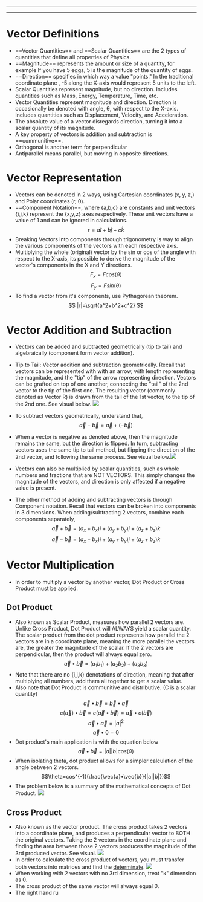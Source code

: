 __________________________________________________________

__________________________________________________________
# Vector Definitions
- ==Vector Quantities== and ==Scalar Quantities== are the 2 types of quantities that define all properties of Physics.
- ==Magnitude== represents the amount or size of a quantity, for example
  If you have 5 eggs, 5 is the magnitude of the quantity of eggs. 
- ==Direction== specifies in which way a value "points." In the traditional coordinate plane , -5 along the X-axis would represent 5 units to the left.
- Scalar Quantities represent magnitude, but no direction. Includes quantities such as Mass, Energy, Temperature, Time, etc.
- Vector Quantities represent magnitude and direction. Direction is occasionally be denoted with angle, θ, with respect to the X-axis. Includes quantities such as Displacement, Velocity, and Acceleration.
- The absolute value of a vector disregards direction, turning it into a scalar quantity of its magnitude. 
- A key property of vectors is addition and subtraction is ==communitive==.
- Orthogonal is another term for perpendicular
- Antiparallel means parallel, but moving in opposite directions. 
# Vector Representation
- Vectors can be denoted in 2 ways, using Cartesian coordinates (x, y, z,) and Polar coordinates (r, θ).
- ==Component Notation==, where {a,b,c} are constants and unit vectors {i,j,k} represent the {x,y,z} axes respectively. These unit vectors have a value of 1 and can be ignored in calculations.
$$
r=a\hat i + b\hat j + c\hat k
$$
- Breaking Vectors into components through trigonometry is way to align the various components of the vectors with each respective axis.
- Multiplying the whole (original) vector by the sin or cos of the angle with respect to the X-axis, its possible to derive the magnitude of the vector's components in the X and Y directions.
$$F_x=Fcos(\theta)$$$$F_y=Fsin(\theta)$$
- To find a vector from it's components, use Pythagorean theorem.
$$
|r|=\sqrt{a^2+b^2+c^2}
$$
# Vector Addition and Subtraction
- Vectors can be added and subtracted geometrically (tip to tail) and algebraically (component form vector addition).
- Tip to Tail: Vector addition and subtraction geometrically. Recall that vectors can be represented with with an arrow, with length representing the magnitude, and the "tip" of the arrow representing direction. Vectors can be grafted on top of one another, connecting the "tail" of the 2nd vector to the tip of the first one. The resulting vector (commonly denoted as Vector R) is drawn from the tail of the 1st vector, to the tip of the 2nd one. See visual below. ![](vectoraddition.gif)
- To subtract vectors geometrically, understand that,$$\vec{a}-\vec{b}=\vec{a}+(-\vec{b})$$
- When a vector is negative as denoted above, then the magnitude remains the same, but the direction is flipped. In turn, subtracting vectors uses the same tip to tail method, but flipping the direction of the 2nd vector, and following the same process. See visual below.![](vectorsubtraction.gif)
- Vectors can also be multiplied by scalar quantities, such as whole numbers and fractions that are NOT VECTORS. This simply changes the magnitude of the vectors, and direction is only affected if a negative value is present.

- The other method of adding and subtracting vectors is through Component notation. Recall that vectors can be broken into components in 3 dimensions. When adding/subtracting 2 vectors, combine each components separately, $$\vec{a}+\vec{b}=(a_x+b_x)i+(a_y+b_y)j+(a_z+b_z)k$$$$\vec{a}-\vec{b}=(a_x-b_x)i+(a_y+b_y)j+(a_z+b_z)k$$
# Vector Multiplication
- In order to multiply a vector by another vector, Dot Product or Cross Product must be applied.
## Dot Product
- Also known as Scalar Product, measures how parallel 2 vectors are. Unlike Cross Product, Dot Product will ALWAYS yield a scalar quantity. The scalar product from the dot product represents how parallel the 2 vectors are in a coordinate plane, meaning the more parallel the vectors are, the greater the magnitude of the scalar. If the 2 vectors are perpendicular, then the product will always equal zero. $$\vec{a}•\vec{b}=(a_1b_1)+(a_2b_2)+(a_3b_3)$$
- Note that there are no {i,j,k} denotations of direction, meaning that after multiplying all numbers, add them all together to get a scalar value. 
- Also note that Dot Product is communitive and distributive. (C is a scalar quantity) $$\vec{a}•\vec{b}=\vec{b}•\vec{a}$$$$
c(\vec{a})•\vec{b}=c(\vec{a}•\vec{b})=\vec{a}•c(\vec{b})
$$
$$\vec{a}•\vec{a}=|a|^2$$
$$\vec{a}•0=0$$
- Dot product's main application is with the equation below
$$\vec{a}•\vec{b}=|a||b|cos(\theta)$$
- When isolating theta, dot product allows for a simpler calculation of the angle between 2 vectors.$$\theta=cos^{-1}(\frac{\vec{a}•\vec{b}}{|a||b|})$$
- The problem below is a summary of the mathematical concepts of Dot Product. 
![]()![](dotproduct.png)
## Cross Product
- Also known as the vector product. The cross product takes 2 vectors into a coordinate plane, and produces a perpendicular vector to BOTH the original vectors. Taking the 2 vectors in the coordinate plane and finding the area between those 2 vectors produces the magnitude of the 3rd produced vector. See visual. ![](crossproductconceptual.gif)
- In order to calculate the cross product of vectors, you must transfer both vectors into matrices and find the [determinate](https://www.youtube.com/watch?v=3ROzG6n4yMc).
![](crossproductformula.gif)
- When working with 2 vectors with no 3rd dimension, treat "k" dimension as 0.
- The cross product of the same vector will always equal 0.
- The right hand ru